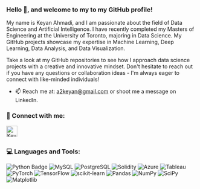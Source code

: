 ### Hello 👋, and welcome to my to my GitHub profile! 
My name is Keyan Ahmadi, and I am passionate about the field of Data Science and Artificial Intelligence. I have recently completed my Masters of Engineering at the University of Toronto, majoring in Data Science. My GitHub projects showcase my expertise in Machine Learning, Deep Learning, Data Analysis, and Data Visualization.

Take a look at my GitHub repositories to see how I approach data science projects with a creative and innovative mindset. Don't hesitate to reach out if you have any questions or collaboration ideas - I'm always eager to connect with like-minded individuals!

- 📫 Reach me at: a2keyan@gmail.com or shoot me a message on LinkedIn.


### 🤝 Connect with me: 
[<img align="left" alt="Keyan | LinkedIn" width="29px" src="https://cdn-icons-png.flaticon.com/512/3992/3992606.png" />][linkedin]

[linkedin]: https://www.linkedin.com/in/keyan-ahmadi-98823b1a7

<br />
<br />

### 💻 Languages and Tools:
![Python Badge](https://img.shields.io/badge/Python-FFD43B?style=flat&logo=python&logoColor=darkgreen)
![MySQL](https://img.shields.io/badge/MySQL-005C84?style=flate&logo=mysql&logoColor=white)
![PostgreSQL](https://img.shields.io/badge/PostgreSQL-316192?style=flate&logo=postgresql&logoColor=white)
![Solidity](https://img.shields.io/badge/Solidity-%23363636.svg?style=flate&logo=solidity&logoColor=white)
![Azure](https://img.shields.io/badge/azure-%230072C6.svg?style=flate&logo=microsoftazure&logoColor=white)
![Tableau](https://img.shields.io/badge/Tableau-E97627?style=flatee&logo=Tableau&logoColor=white)
![PyTorch](https://img.shields.io/badge/PyTorch-%23EE4C2C.svg?style=flate&logo=PyTorch&logoColor=white)
![TensorFlow](https://img.shields.io/badge/TensorFlow-%23FF6F00.svg?style=flate&logo=TensorFlow&logoColor=white)
![scikit-learn](https://img.shields.io/badge/scikit--learn-%23F7931E.svg?style=flate&logo=scikit-learn&logoColor=white)
![Pandas](https://img.shields.io/badge/pandas-%23150458.svg?style=flate&logo=pandas&logoColor=white)
![NumPy](https://img.shields.io/badge/numpy-%23013243.svg?style=flate&logo=numpy&logoColor=white)
![SciPy](https://img.shields.io/badge/SciPy-%230C55A5.svg?style=flate&logo=scipy&logoColor=%white)
![Matplotlib](https://img.shields.io/badge/Matplotlib-%23ffffff.svg?style=flate&logo=Matplotlib&logoColor=black)











<!--
**K2Ahmadi/K2Ahmadi** is a ✨ _special_ ✨ repository because its `README.md` (this file) appears on your GitHub profile.

Here are some ideas to get you started:

- 🔭 I’m currently working on ...
- 🌱 I’m currently learning ...
- 👯 I’m looking to collaborate on ...
- 🤔 I’m looking for help with ...
- 💬 Ask me about ...
- 📫 How to reach me: ...
- 😄 Pronouns: ...
- ⚡ Fun fact: ...
-->
